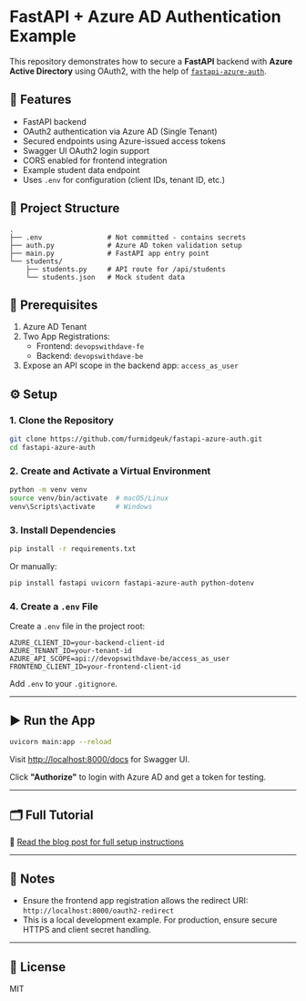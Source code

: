 # FastAPI + Azure AD Authentication Example

This repository demonstrates how to secure a **FastAPI** backend with **Azure Active Directory** using OAuth2, with the help of [`fastapi-azure-auth`](https://github.com/janmichael92/fastapi-azure-auth).

## 🚀 Features

- FastAPI backend
- OAuth2 authentication via Azure AD (Single Tenant)
- Secured endpoints using Azure-issued access tokens
- Swagger UI OAuth2 login support
- CORS enabled for frontend integration
- Example student data endpoint
- Uses `.env` for configuration (client IDs, tenant ID, etc.)

## 📁 Project Structure

```
.
├── .env                # Not committed - contains secrets
├── auth.py             # Azure AD token validation setup
├── main.py             # FastAPI app entry point
└── students/
    ├── students.py     # API route for /api/students
    └── students.json   # Mock student data
```

## 🧰 Prerequisites

1. Azure AD Tenant
2. Two App Registrations:
   - Frontend: `devopswithdave-fe`
   - Backend: `devopswithdave-be`
3. Expose an API scope in the backend app: `access_as_user`

## ⚙️ Setup

### 1. Clone the Repository

```bash
git clone https://github.com/furmidgeuk/fastapi-azure-auth.git
cd fastapi-azure-auth
```

### 2. Create and Activate a Virtual Environment

```bash
python -m venv venv
source venv/bin/activate  # macOS/Linux
venv\Scripts\activate     # Windows
```

### 3. Install Dependencies

```bash
pip install -r requirements.txt
```

Or manually:

```bash
pip install fastapi uvicorn fastapi-azure-auth python-dotenv
```

### 4. Create a `.env` File

Create a `.env` file in the project root:

```env
AZURE_CLIENT_ID=your-backend-client-id
AZURE_TENANT_ID=your-tenant-id
AZURE_API_SCOPE=api://devopswithdave-be/access_as_user
FRONTEND_CLIENT_ID=your-frontend-client-id
```

Add `.env` to your `.gitignore`.

---

## ▶ Run the App

```bash
uvicorn main:app --reload
```

Visit [http://localhost:8000/docs](http://localhost:8000/docs) for Swagger UI.

Click **"Authorize"** to login with Azure AD and get a token for testing.

---

## 🗂 Full Tutorial

📖 [Read the blog post for full setup instructions](https://devopswithdave.com/azure/spa/oauth/post-az-easy-auth-p2/)

---

## 📌 Notes

- Ensure the frontend app registration allows the redirect URI:  
  `http://localhost:8000/oauth2-redirect`
- This is a local development example. For production, ensure secure HTTPS and client secret handling.

---

## 📄 License

MIT
